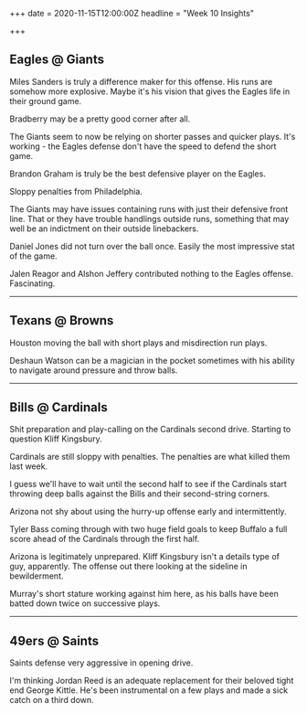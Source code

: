 +++
date = 2020-11-15T12:00:00Z
headline = "Week 10 Insights"

+++
## Eagles @ Giants

Miles Sanders is truly a difference maker for this offense. His runs are somehow more explosive. Maybe it's his vision that gives the Eagles life in their ground game.

Bradberry may be a pretty good corner after all.

The Giants seem to now be relying on shorter passes and quicker plays. It's working - the Eagles defense don't have the speed to defend the short game.

Brandon Graham is truly be the best defensive player on the Eagles.

Sloppy penalties from Philadelphia.

The Giants may have issues containing runs with just their defensive front line. That or they have trouble handlings outside runs, something that may well be an indictment on their outside linebackers.

Daniel Jones did not turn over the ball once. Easily the most impressive stat of the game.

Jalen Reagor and Alshon Jeffery contributed nothing to the Eagles offense. Fascinating.

***

## Texans @ Browns

Houston moving the ball with short plays and misdirection run plays.

Deshaun Watson can be a magician in the pocket sometimes with his ability to navigate around pressure and throw balls.

***

## Bills @ Cardinals

Shit preparation and play-calling on the Cardinals second drive. Starting to question Kliff Kingsbury.

Cardinals are still sloppy with penalties. The penalties are what killed them last week.

I guess we'll have to wait until the second half to see if the Cardinals start throwing deep balls against the Bills and their second-string corners.

Arizona not shy about using the hurry-up offense early and intermittently.

Tyler Bass coming through with two huge field goals to keep Buffalo a full score ahead of the Cardinals through the first half.

Arizona is legitimately unprepared. Kliff Kingsbury isn't a details type of guy, apparently. The offense out there looking at the sideline in bewilderment.

Murray's short stature working against him here, as his balls have been batted down twice on successive plays.

***

## 49ers @ Saints

Saints defense very aggressive in opening drive.

I'm thinking Jordan Reed is an adequate replacement for their beloved tight end George Kittle. He's been instrumental on a few plays and made a sick catch on a third down.